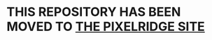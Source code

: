 # THIS REPOSITORY HAS BEEN MOVED TO [THE PIXELRIDGE SITE](https://git.pixelridgesoftworks.com/PixelRidge-Softworks/Ru-b2-SQL-Backups)
